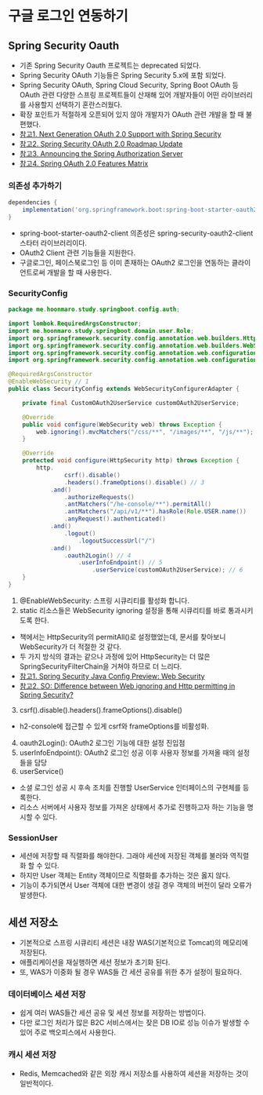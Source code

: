 # 구글 로그인 연동하기

## Spring Security Oauth
* 기존 Spring Security Oauth 프로젝트는 deprecated 되었다.
* Spring Security OAuth 기능들은 Spring Security 5.x에 포함 되었다.
* Spring Security OAuth, Spring Cloud Security, Spring Boot OAuth 등 OAuth 관련 다양한 스프링 프로젝트들이 산재해 있어 개발자들이 어떤 라이브러리를 사용할지 선택하기 혼란스러웠다.
* 확장 포인트가 적절하게 오픈되어 있지 않아 개발자가 OAuth 관련 개발을 할 때 불편했다.
* [참고1. Next Generation OAuth 2.0 Support with Spring Security](https://spring.io/blog/2018/01/30/next-generation-oauth-2-0-support-with-spring-security)
* [참고2. Spring Security OAuth 2.0 Roadmap Update](https://spring.io/blog/2019/11/14/spring-security-oauth-2-0-roadmap-update)
* [참고3. Announcing the Spring Authorization Server](https://spring.io/blog/2020/04/15/announcing-the-spring-authorization-server)
* [참고4. Spring OAuth 2.0 Features Matrix](https://github.com/spring-projects/spring-security/wiki/OAuth-2.0-Features-Matrix)

### 의존성 추가하기
```groovy
dependencies {
    implementation('org.springframework.boot:spring-boot-starter-oauth2-client')
}
```
* spring-boot-starter-oauth2-client 의존성은 spring-security-oauth2-client 스타터 라이브러리이다.
* OAuth2 Client 관련 기능들을 지원한다.
* 구글로그인, 페이스북로그인 등 이미 존재하는 OAuth2 로그인을 연동하는 클라이언트로써 개발을 할 때 사용한다.

### SecurityConfig
```java
package me.hoonmaro.study.springboot.config.auth;

import lombok.RequiredArgsConstructor;
import me.hoonmaro.study.springboot.domain.user.Role;
import org.springframework.security.config.annotation.web.builders.HttpSecurity;
import org.springframework.security.config.annotation.web.builders.WebSecurity;
import org.springframework.security.config.annotation.web.configuration.EnableWebSecurity;
import org.springframework.security.config.annotation.web.configuration.WebSecurityConfigurerAdapter;

@RequiredArgsConstructor
@EnableWebSecurity // 1
public class SecurityConfig extends WebSecurityConfigurerAdapter {

    private final CustomOAuth2UserService customOAuth2UserService;

    @Override
    public void configure(WebSecurity web) throws Exception {
        web.ignoring().mvcMatchers("/css/**", "/images/**", "/js/**"); // 2
    }

    @Override
    protected void configure(HttpSecurity http) throws Exception {
        http.
                csrf().disable()
                .headers().frameOptions().disable() // 3
            .and()
                .authorizeRequests()
                .antMatchers("/he-console/**").permitAll()
                .antMatchers("/api/v1/**").hasRole(Role.USER.name())
                .anyRequest().authenticated()
            .and()
                .logout()
                    .logoutSuccessUrl("/")
            .and()
                .oauth2Login() // 4
                    .userInfoEndpoint() // 5
                        .userService(customOAuth2UserService); // 6
    }
}
```
1. @EnableWebSecurity: 스프링 시큐리티를 활성화 합니다.
2. static 리소스들은 WebSecurity ignoring 설정을 통해 시큐리티를 바로 통과시키도록 한다.
  * 책에서는 HttpSecurity의 permitAll()로 설정했었는데, 문서를 찾아보니 WebSecurity가 더 적절한 것 같다.
  * 두 가지 방식의 결과는 같으나 과정에 있어 HttpSecurity는 더 많은 SpringSecurityFilterChain을 거쳐야 하므로 더 느리다.
  * [참고1. Spring Security Java Config Preview: Web Security
](https://spring.io/blog/2013/07/03/spring-security-java-config-preview-web-security/)
  * [참고2. SO: Difference between Web ignoring and Http permitting in Spring Security?](https://stackoverflow.com/questions/55652267/difference-between-web-ignoring-and-http-permitting-in-spring-security)
3. csrf().disable().headers().frameOptions().disable()
  * h2-console에 접근할 수 있게 csrf와 frameOptions를 비활성화.
4. oauth2Login(): OAuth2 로그인 기능에 대한 설정 진입점
5. userInfoEndpoint(): OAuth2 로그인 성공 이후 사용자 정보를 가져올 때의 설정들을 담당
6. userService()
  * 소셜 로그인 성공 시 후속 조치를 진행할 UserService 인터페이스의 구현체를 등록한다.
  * 리소스 서버에서 사용자 정보를 가져온 상태에서 추가로 진행하고자 하는 기능을 명시할 수 있다.
  
### SessionUser
* 세션에 저장할 때 직렬화를 해야한다. 그래야 세션에 저장된 객체를 불러와 역직렬화 할 수 있다.
* 하지만 User 객체는 Entity 객체이므로 직렬화를 추가하는 것은 옳지 않다.
* 기능이 추가되면서 User 객체에 대한 변경이 생길 경우 객체의 버전이 달라 오류가 발생한다.

## 세션 저장소
* 기본적으로 스프링 시큐리티 세션은 내장 WAS(기본적으로 Tomcat)의 메모리에 저장된다.
* 애플리케이션을 재실행하면 세션 정보가 초기화 된다.
* 또, WAS가 이중화 될 경우 WAS들 간 세션 공유를 위한 추가 설정이 필요하다.

### 데이터베이스 세션 저장
* 쉽게 여러 WAS들간 세션 공유 및 세션 정보를 저장하는 방법이다.
* 다만 로그인 처리가 많은 B2C 서비스에서는 잦은 DB IO로 성능 이슈가 발생할 수 있어 주로 백오피스에서 사용한다.

### 캐시 세션 저장
* Redis, Memcached와 같은 외장 캐시 저장소를 사용하여 세션을 저장하는 것이 일반적이다.